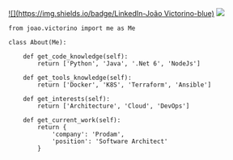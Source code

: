 [![](https://img.shields.io/badge/LinkedIn-João Victorino-blue)](https://www.linkedin.com/in/joao-henrique-victorino-silva/)
[![](https://img.shields.io/badge/Gmail-jhvictorino-red)](mailto:jhvictorino@gmail.com)

```python3
from joao.victorino import me as Me

class About(Me):

    def get_code_knowledge(self):
        return ['Python', 'Java', '.Net 6', 'NodeJs']

    def get_tools_knowledge(self):
        return ['Docker', 'K8S', 'Terraform', 'Ansible']

    def get_interests(self):
        return ['Architecture', 'Cloud', 'DevOps']

    def get_current_work(self):
        return {
            'company': 'Prodam',
            'position': 'Software Architect'
        }

```
